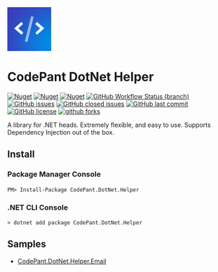 <img src="https://raw.githubusercontent.com/codepant-codes/codepant-dot-net-helper/main/images/CodePantLogo.jpg" width="100" height="100" />

# CodePant DotNet Helper
[![Nuget](https://img.shields.io/nuget/v/CodePant.DotNet.Helper)](https://www.nuget.org/packages/CodePant.DotNet.Helper)
[![Nuget](https://img.shields.io/nuget/vpre/CodePant.DotNet.Helper)](https://www.nuget.org/packages/CodePant.DotNet.Helper)
[![Nuget](https://img.shields.io/nuget/dt/CodePant.DotNet.Helper)](https://www.nuget.org/packages/CodePant.DotNet.Helper)
[![GitHub Workflow Status (branch)](https://img.shields.io/github/workflow/status/codepant-codes/codepant-dot-net-helper/publish%20to%20nuget/main)](https://github.com/codepant-codes/codepant-dot-net-helper/actions)
[![GitHub issues](https://img.shields.io/github/issues/codepant-codes/codepant-dot-net-helper)](https://github.com/codepant-codes/codepant-dot-net-helper/issues)
[![GitHub closed issues](https://img.shields.io/github/issues-closed/codepant-codes/codepant-dot-net-helper)](https://github.com/codepant-codes/codepant-dot-net-helper/issues?q=is%3Aissue+is%3Aclosed)
[![GitHub last commit](https://img.shields.io/github/last-commit/codepant-codes/codepant-dot-net-helper)](https://github.com/codepant-codes/codepant-dot-net-helper/commits/main)
[![GitHub license](https://img.shields.io/github/license/codepant-codes/codepant-dot-net-helper)](https://github.com/codepant-codes/codepant-dot-net-helper/blob/main/LICENSE)
[![github forks](https://img.shields.io/github/forks/codepant-codes/codepant-dot-net-helper)](https://github.com/codepant-codes/codepant-dot-net-helper/fork)


A library for .NET heads.
Extremely flexible, and easy to use.
Supports Dependency Injection out of the box.

## Install

### Package Manager Console

```
PM> Install-Package CodePant.DotNet.Helper
```

### .NET CLI Console

```
> dotnet add package CodePant.DotNet.Helper
```


## Samples

- [CodePant.DotNet.Helper.Email](https://github.com/codepant-codes/codepant-dot-net-helper/tree/main/samples/CodePant.DotNet.Helper.Email)

